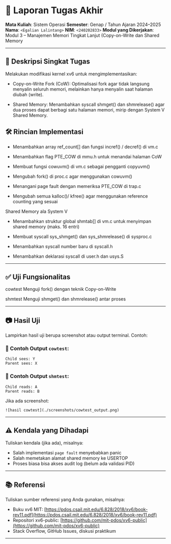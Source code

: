 # 📝 Laporan Tugas Akhir

**Mata Kuliah**: Sistem Operasi
**Semester**: Genap / Tahun Ajaran 2024–2025
**Nama**: `<Egalian Lalintang>`
**NIM**: `<240202833>`
**Modul yang Dikerjakan**: Modul 3 – Manajemen Memori Tingkat Lanjut (Copy-on-Write dan Shared Memory

---

## 📌 Deskripsi Singkat Tugas

Melakukan modifikasi kernel xv6 untuk mengimplementasikan:

* Copy-on-Write Fork (CoW): Optimalisasi fork agar tidak langsung menyalin seluruh memori, melainkan hanya menyalin saat halaman diubah (write).

* Shared Memory: Menambahkan syscall shmget() dan shmrelease() agar dua proses dapat berbagi satu halaman memori, mirip dengan System V Shared Memory.

## 🛠️ Rincian Implementasi

* Menambahkan array ref_count[] dan fungsi incref() / decref() di vm.c

* Menambahkan flag PTE_COW di mmu.h untuk menandai halaman CoW

* Membuat fungsi cowuvm() di vm.c sebagai pengganti copyuvm()

* Mengubah fork() di proc.c agar menggunakan cowuvm()

* Menangani page fault dengan memeriksa PTE_COW di trap.c

* Mengubah semua kalloc()/ kfree() agar menggunakan reference counting yang sesuai

Shared Memory ala System V
* Menambahkan struktur global shmtab[] di vm.c untuk menyimpan shared memory (maks. 16 entri)

* Membuat syscall sys_shmget() dan sys_shmrelease() di sysproc.c

* Menambahkan syscall number baru di syscall.h

* Menambahkan deklarasi syscall di user.h dan usys.S

---

## ✅ Uji Fungsionalitas

cowtest Menguji fork() dengan teknik Copy-on-Write

shmtest Menguji shmget() dan shmrelease() antar proses




---

## 📷 Hasil Uji

Lampirkan hasil uji berupa screenshot atau output terminal. Contoh:

### 📍 Contoh Output `cowtest`:

```
Child sees: Y
Parent sees: X
```

### 📍 Contoh Output `shmtest`:

```
Child reads: A
Parent reads: B
```

Jika ada screenshot:

```
![hasil cowtest](./screenshots/cowtest_output.png)
```

---

## ⚠️ Kendala yang Dihadapi

Tuliskan kendala (jika ada), misalnya:

* Salah implementasi `page fault` menyebabkan panic
* Salah memetakan alamat shared memory ke USERTOP
* Proses biasa bisa akses audit log (belum ada validasi PID)

---

## 📚 Referensi

Tuliskan sumber referensi yang Anda gunakan, misalnya:

* Buku xv6 MIT: [https://pdos.csail.mit.edu/6.828/2018/xv6/book-rev11.pdf](https://pdos.csail.mit.edu/6.828/2018/xv6/book-rev11.pdf)
* Repositori xv6-public: [https://github.com/mit-pdos/xv6-public](https://github.com/mit-pdos/xv6-public)
* Stack Overflow, GitHub Issues, diskusi praktikum

---

